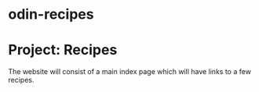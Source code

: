 # odin-recipes

# Project: Recipes

The website will consist of a main index page which will have links to a few recipes.
